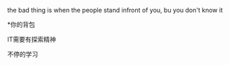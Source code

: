 the bad thing is when the people stand infront of you, bu you don't know it

*你的背包

IT需要有探索精神

不停的学习
